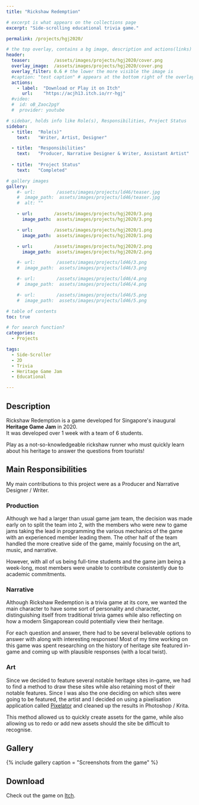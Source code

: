 ```yaml
---
title: "Rickshaw Redemption"

# excerpt is what appears on the collections page
excerpt: "Side-scrolling educational trivia game."

permalink: /projects/hgj2020/

# the top overlay, contains a bg image, description and actions(links)
header:
  teaser:         /assets/images/projects/hgj2020/cover.png
  overlay_image:  /assets/images/projects/hgj2020/cover.png
  overlay_filter: 0.6 # the lower the more visible the image is
  #caption: "test caption" # appears at the bottom right of the overlay
  actions:
    - label:  "Download or Play it on Itch"
      url:    "https://acjh13.itch.io/rr-hgj"
  #video:
  #  id: oB_Zaoc2pgY
  #  provider: youtube

# sidebar, holds info like Role(s), Responsibilities, Project Status
sidebar:
  - title:  "Role(s)"
    text:   "Writer, Artist, Designer"

  - title:  "Responsibilities"
    text:   "Producer, Narrative Designer & Writer, Assistant Artist"
    
  - title:  "Project Status"
    text:   "Completed"

# gallery images
gallery:
    #- url:        /assets/images/projects/ld46/teaser.jpg
    #  image_path:  assets/images/projects/ld46/teaser.jpg
    #  alt: ""

    - url:        /assets/images/projects/hgj2020/3.png
      image_path:  assets/images/projects/hgj2020/3.png

    - url:        /assets/images/projects/hgj2020/1.png
      image_path:  assets/images/projects/hgj2020/1.png

    - url:        /assets/images/projects/hgj2020/2.png
      image_path:  assets/images/projects/hgj2020/2.png

    #- url:        /assets/images/projects/ld46/3.png
    #  image_path:  assets/images/projects/ld46/3.png

    #- url:        /assets/images/projects/ld46/4.png
    #  image_path:  assets/images/projects/ld46/4.png

    #- url:        /assets/images/projects/ld46/5.png
    #  image_path:  assets/images/projects/ld46/5.png

# table of contents
toc: true

# for search function?
categories:
  - Projects

tags:
  - Side-Scroller
  - 2D
  - Trivia
  - Heritage Game Jam
  - Educational

---
```


## Description

Rickshaw Redemption is a game developed for Singapore's inaugural **Heritage Game Jam** in 2020.  
It was developed over 1 week with a team of 6 students.  

Play as a not-so-knowledgeable rickshaw runner who must quickly learn about his heritage to answer the questions from tourists!

## Main Responsibilities

My main contributions to this project were as a Producer and Narrative Designer / Writer.

### Production
Although we had a larger than usual game jam team, the decision was made early on to split the team into 2, with the members who were new to game jams taking the lead in programming the various mechanics of the game with an experienced member leading them. The other half of the team handled the more creative side of the game, mainly focusing on the art, music, and narrative.

However, with all of us being full-time students and the game jam being a week-long, most members were unable to contribute consistently due to academic commitments.

### Narrative
Although Rickshaw Redemption is a trivia game at its core, we wanted the main character to have some sort of personality and character, distinguishing itself from traditional trivia games while also reflecting on how a modern Singaporean could potentially view their heritage.

For each question and answer, there had to be several believable options to answer with along with interesting responses! Most of my time working on this game was spent researching on the history of heritage site featured in-game and coming up with plausible responses (with a local twist).

### Art
Since we decided to feature several notable heritage sites in-game, we had to find a method to draw these sites while also retaining most of their notable features. Since I was also the one deciding on which sites were going to be featured, the artist and I decided on using a pixelisation application called [Pixelator](http://pixelatorapp.com/) and cleaned up the results in Photoshop / Krita.

This method allowed us to quickly create assets for the game, while also allowing us to redo or add new assets should the site be difficult to recognise.

## Gallery

{% include gallery caption = "Screenshots from the game" %}

## Download

Check out the game on [Itch](https://acjh13.itch.io/rr-hgj).
